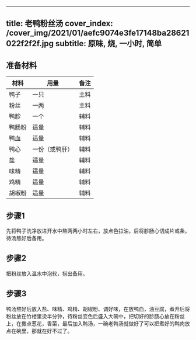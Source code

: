 
---
title: 老鸭粉丝汤
cover_index: /cover_img/2021/01/aefc9074e3fe17148ba28621022f2f2f.jpg
subtitle: 原味, 烧, 一小时, 简单
---

## 准备材料

| 材料     | 用量 | 备注|
| ------- | ----- | --- |
| 鸭子 | 一只| 主料 |
| 粉丝 | 一两| 主料 |
| 鸭胗 | 一个| 辅料 |
| 鸭肠粉 | 适量| 辅料 |
| 鸭血 | 适量| 辅料 |
| 鸭心 | 一份（或鸭肝）| 辅料 |
| 盐 | 适量| 辅料 |
| 味精 | 适量| 辅料 |
| 鸡精 | 适量| 辅料 |
| 胡椒粉 | 适量| 辅料 |

## 步骤1

先将鸭子洗净放进开水中熬两两小时左右，放点色拉油，后将胗肠心切成片或条，待汤熬好后备用。

## 步骤2

把粉丝放入温水中泡软，捞出备用。

## 步骤3

鸭汤熬好后放入盐、味精、鸡精、胡椒粉、调好味，在放鸭血，油豆腐，煮开后将粉丝放在竹楼里烫半分钟，待粉丝变色后盛入大碗中，把切好的胗肠心放在粉丝上，在撒点葱花，香菜，最后加入鸭汤，一碗老鸭汤就做好了可以把煮好的鸭肉放点在碗里，那就在好不过了。

